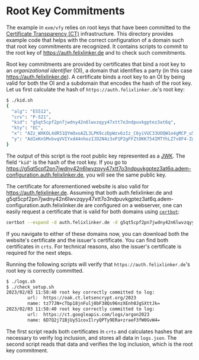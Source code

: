 # Root Key Commitments

The example in `exm/vfy` relies on root keys that have been committed to the [Certificate Transparency (CT)](https://datatracker.ietf.org/doc/html/rfc6962) infrastructure.
This directory provides example code that helps with the correct configuration of a domain such that root key commitments are recognized.
It contains scripts to commit to the root key of https://auth.felixlinker.de and to check such commitments.

Root key commitments are provided by certificates that bind a root key to an *organizational identifier* (OI), a domain that identifies a party (in this case https://auth.felixlinker.de).
A certificate binds a root key to an OI by being valid for both the OI and a subdomain that encodes the hash of the root key.
Let us first calculate the hash of `https://auth.felixlinker.de`'s root key:

```sh
$ ./kid.sh
{
  "alg": "ES512",
  "crv": "P-521",
  "kid": "g5qt5cpf2pn7jwdny42n6lwvzqyy47xtt7o3ndpuvkgptez3at6q",
  "kty": "EC",
  "x": "AZz_WXKOL4dR51QYmOxoAZL3LPK9czDpWzv6zIz_C6yiVUC33UOQW1o4gMCP_u5cokF1Y3oOSbjpairVtjKsG4Ll",
  "y": "AdIeKnSMvbvqVVIYxd44nhozIJD2N4z3xP1P2gFFZtOKK754IMTYhLZ7v8F4-Zg8iU5vQpGaIP_wUBCsZKrT_tXp"
}
```

The output of this script is the root public key represented as a [JWK](https://datatracker.ietf.org/doc/html/rfc7517).
The field `"kid"` is the hash of the root key.
If you go to https://g5qt5cpf2pn7jwdny42n6lwvzqyy47xtt7o3ndpuvkgptez3at6q.adem-configuration.auth.felixlinker.de, you will see the same public key.

The certificate for aforementioned website is also valid for https://auth.felixlinker.de.
  Assuming that both auth.felixlinker.de and g5qt5cpf2pn7jwdny42n6lwvzqyy47xtt7o3ndpuvkgptez3at6q.adem-configuration.auth.felixlinker.de are configured on a webserver, one can easily request a certificate that is valid for both domains using [`certbot`](https://certbot.eff.org/):

```sh
certbot --expand -d auth.felixlinker.de -d g5qt5cpf2pn7jwdny42n6lwvzqyy47xtt7o3ndpuvkgptez3at6q.adem-configuration.auth.felixlinker.de
```

If you navigate to either of these domains now, you can download both the website's certificate and the issuer's certificate.
You can find both certificates in `crts`.
For technical reasons, also the issuer's certificate is required for the next steps.

Running the following scripts will verify that `https://auth.felixlinker.de`'s root key is correctly committed.

```sh
$ ./logs.sh
$ ./check_setup.sh
2023/02/03 11:58:40 root key correctly committed to log:
        url:  https://oak.ct.letsencrypt.org/2023
        name: tz77JN+cTbp18jnFulj0bF38Qs96nzXEnh0JgSXttJk=
2023/02/03 11:58:40 root key correctly committed to log:
        url:  https://ct.googleapis.com/logs/argon2023
        name: 6D7Q2j71BjUy51covIlryQPTy9ERa+zraeF3fW0GvW4=
```

The first script reads both certificates in `crts` and calculates hashes that are necessary to verify log inclusion, and stores all data in `logs.json`.
The second script reads that data and verifies the log inclusion, which is the root key commitment.
